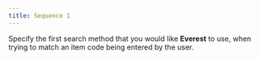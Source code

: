 ```yaml
---
title: Sequence 1
---
```



Specify the first search method that you would like **Everest** to use, when trying to match an item code being entered by the user.
